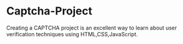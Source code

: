 # Captcha-Project
Creating a CAPTCHA project is an excellent way to learn about user verification techniques using HTML,CSS,JavaScript.
